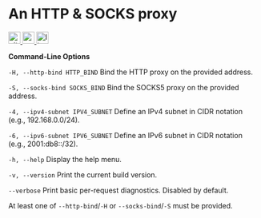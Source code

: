 # An HTTP & SOCKS proxy

[<img alt="github" src="https://img.shields.io/badge/github-xxxbrian%2Ffluxy-8da0cb?style=for-the-badge&logo=github" height="24">
](https://github.com/xxxbrian/fluxy)
[<img alt="crates.io" src="https://img.shields.io/crates/v/fluxy?style=for-the-badge&color=fc8d62&logo=rust" height="24">
](https://crates.io/crates/fluxy)
[<img alt="license" src="https://img.shields.io/crates/l/fluxy?style=for-the-badge&color=4285f4" height="24">
](https://choosealicense.com/licenses/mit)

**Command-Line Options**

`-H, --http-bind HTTP_BIND`
Bind the HTTP proxy on the provided address.

`-S, --socks-bind SOCKS_BIND`
Bind the SOCKS5 proxy on the provided address.

`-4, --ipv4-subnet IPV4_SUBNET`
Define an IPv4 subnet in CIDR notation (e.g., 192.168.0.0/24).

`-6, --ipv6-subnet IPV6_SUBNET`
Define an IPv6 subnet in CIDR notation (e.g., 2001:db8::/32).

`-h, --help`
Display the help menu.

`-v, --version`
Print the current build version.

`--verbose`
Print basic per-request diagnostics. Disabled by default.

At least one of `--http-bind`/`-H` or `--socks-bind`/`-S` must be provided.
